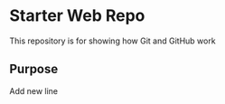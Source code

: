 # Starter Web Repo

This repository is for showing how Git and GitHub work

## Purpose

Add new line


